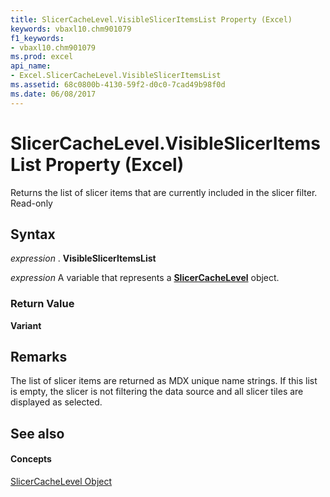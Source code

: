```yaml
---
title: SlicerCacheLevel.VisibleSlicerItemsList Property (Excel)
keywords: vbaxl10.chm901079
f1_keywords:
- vbaxl10.chm901079
ms.prod: excel
api_name:
- Excel.SlicerCacheLevel.VisibleSlicerItemsList
ms.assetid: 68c0800b-4130-59f2-d0c0-7cad49b98f0d
ms.date: 06/08/2017
---
```



# SlicerCacheLevel.VisibleSlicerItemsList Property (Excel)

Returns the list of slicer items that are currently included in the slicer filter. Read-only


## Syntax

 _expression_ . **VisibleSlicerItemsList**

 _expression_ A variable that represents a **[SlicerCacheLevel](Excel.SlicerCacheLevel.md)** object.


### Return Value

 **Variant**


## Remarks

The list of slicer items are returned as MDX unique name strings. If this list is empty, the slicer is not filtering the data source and all slicer tiles are displayed as selected.


## See also


#### Concepts


[SlicerCacheLevel Object](Excel.SlicerCacheLevel.md)

